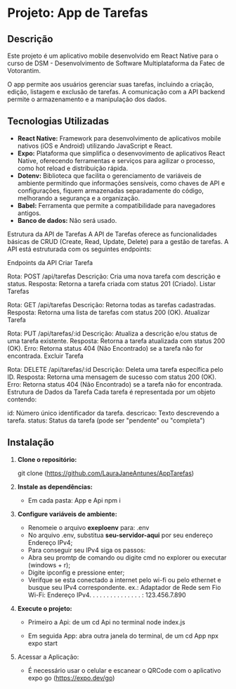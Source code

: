 # Projeto: App de Tarefas

## Descrição
Este projeto é um aplicativo mobile desenvolvido em React Native para o curso de DSM - Desenvolvimento de Software Multiplataforma da Fatec de Votorantim.

O app permite aos usuários gerenciar suas tarefas, incluindo a criação, edição, listagem e exclusão de tarefas. A comunicação com a API backend permite o armazenamento e a manipulação dos dados.

## Tecnologias Utilizadas
* **React Native:** Framework para desenvolvimento de aplicativos mobile nativos (iOS e Android) utilizando JavaScript e React.
* **Expo:** Plataforma que simplifica o desenvovimento de aplicativos React Native, oferecendo ferramentas e serviços para agilizar o processo, como hot reload e distribuição rápida.
* **Dotenv:**  Biblioteca que facilita o gerenciamento de variáveis de ambiente permitindo que informações sensíveis, como chaves de API e configurações, fiquem armazenadas separadamente do código, melhorando a segurança e a organização.
* **Babel:** Ferramenta que permite a compatibilidade para navegadores antigos.
* **Banco de dados:** Não será usado.


Estrutura da API de Tarefas
A API de Tarefas oferece as funcionalidades básicas de CRUD (Create, Read, Update, Delete) para a gestão de tarefas. A API está estruturada com os seguintes endpoints:

Endpoints da API
Criar Tarefa

Rota: POST /api/tarefas
Descrição: Cria uma nova tarefa com descrição e status.
Resposta: Retorna a tarefa criada com status 201 (Criado).
Listar Tarefas

Rota: GET /api/tarefas
Descrição: Retorna todas as tarefas cadastradas.
Resposta: Retorna uma lista de tarefas com status 200 (OK).
Atualizar Tarefa

Rota: PUT /api/tarefas/:id
Descrição: Atualiza a descrição e/ou status de uma tarefa existente.
Resposta: Retorna a tarefa atualizada com status 200 (OK).
Erro: Retorna status 404 (Não Encontrado) se a tarefa não for encontrada.
Excluir Tarefa

Rota: DELETE /api/tarefas/:id
Descrição: Deleta uma tarefa específica pelo ID.
Resposta: Retorna uma mensagem de sucesso com status 200 (OK).
Erro: Retorna status 404 (Não Encontrado) se a tarefa não for encontrada.
Estrutura de Dados da Tarefa
Cada tarefa é representada por um objeto contendo:

id: Número único identificador da tarefa.
descricao: Texto descrevendo a tarefa.
status: Status da tarefa (pode ser "pendente" ou "completa")

## Instalação
1. **Clone o repositório:**

   git clone (https://github.com/LauraJaneAntunes/AppTarefas)

 2. **Instale as dependências:**
     * Em cada pasta: App e Api
    npm i

 3. **Configure variáveis de ambiente:**
      * Renomeie o arquivo **exeploenv** para: .env
      * No arquivo .env, substitua **seu-servidor-aqui** por seu endereço Endereço IPv4;
      - Para conseguir seu IPv4 siga os passos:
      * Abra seu promtp de comando ou digite cmd no explorer ou executar (windows + r);
      * Digite ipconfig e pressione enter;
      * Verifque se esta conectado a internet pelo wi-fi ou pelo ethernet e busque seu IPv4 correspondente.
         ex.:
            Adaptador de Rede sem Fio Wi-Fi:
            Endereço IPv4. . . . . . . .  . . . . . . . : 123.456.7.890

 4. **Execute o projeto:**
     * Primeiro a Api: de um cd Api no terminal
    node index.js

     * Em seguida App: abra outra janela do terminal, de um cd App
    npx expo start

 5. Acessar a Aplicação:
    * É necessário usar o celular e escanear o QRCode com o aplicativo expo go (https://expo.dev/go)
